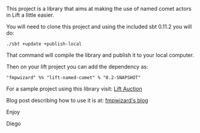 This project is a library that aims at making the use of
named comet actors in Lift a little easier.

You will need to clone this project and using the included sbt 0.11.2 you will do:

    ./sbt +update +publish-local

That command will compile the library and publish it to
your local computer.

Then on your lift project you can add the dependency as:

    "fmpwizard" %% "lift-named-comet" % "0.2-SNAPSHOT"

For a sample project using this library visit:
[Lift Auction](https://github.com/fmpwizard/lift_auction)

Blog post describing how to use it is at:
[fmpwizard's blog](http://blog.fmpwizard.com/lift-comet-actor-per-tab-library)


Enjoy

  Diego
